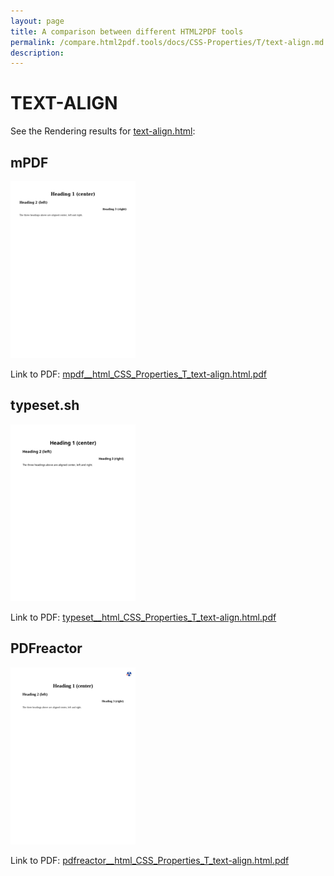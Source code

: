 ```yaml
---
layout: page
title: A comparison between different HTML2PDF tools
permalink: /compare.html2pdf.tools/docs/CSS-Properties/T/text-align.md
description: 
---
```


# TEXT-ALIGN

See the Rendering results for [text-align.html](/html/CSS%20Properties/T/text-align.html):

## mPDF
![](mpdf__html_CSS_Properties_T_text-align.html.png) 

Link to PDF: [mpdf__html_CSS_Properties_T_text-align.html.pdf](mpdf__html_CSS_Properties_T_text-align.html.pdf)

## typeset.sh
![](typeset__html_CSS_Properties_T_text-align.html.png) 

Link to PDF: [typeset__html_CSS_Properties_T_text-align.html.pdf](typeset__html_CSS_Properties_T_text-align.html.pdf)

## PDFreactor
![](pdfreactor__html_CSS_Properties_T_text-align.html.png) 

Link to PDF: [pdfreactor__html_CSS_Properties_T_text-align.html.pdf](pdfreactor__html_CSS_Properties_T_text-align.html.pdf)
